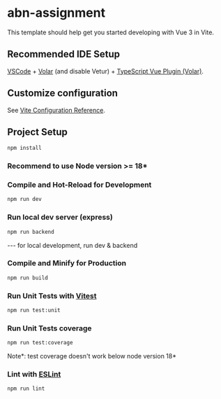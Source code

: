 # abn-assignment

This template should help get you started developing with Vue 3 in Vite.

## Recommended IDE Setup

[VSCode](https://code.visualstudio.com/) + [Volar](https://marketplace.visualstudio.com/items?itemName=Vue.volar) (and disable Vetur) + [TypeScript Vue Plugin (Volar)](https://marketplace.visualstudio.com/items?itemName=Vue.vscode-typescript-vue-plugin).

## Customize configuration

See [Vite Configuration Reference](https://vitejs.dev/config/).

## Project Setup

```sh
npm install
```

### Recommend to use Node version >= 18\*

### Compile and Hot-Reload for Development

```sh
npm run dev
```

### Run local dev server (express)

```sh
npm run backend
```

--- for local development, run dev & backend

### Compile and Minify for Production

```sh
npm run build
```

### Run Unit Tests with [Vitest](https://vitest.dev/)

```sh
npm run test:unit
```

### Run Unit Tests coverage

```sh
npm run test:coverage
```

Note*: test coverage doesn't work below node version 18*

### Lint with [ESLint](https://eslint.org/)

```sh
npm run lint
```
